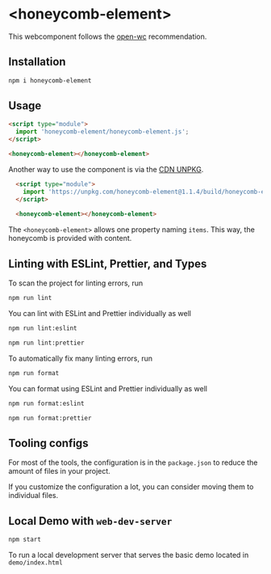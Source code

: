 # \<honeycomb-element>

This webcomponent follows the [open-wc](https://github.com/open-wc/open-wc) recommendation.

## Installation
```bash
npm i honeycomb-element
```

## Usage
```html
<script type="module">
  import 'honeycomb-element/honeycomb-element.js';
</script>

<honeycomb-element></honeycomb-element>
```
Another way to use the component is via the [CDN UNPKG](https://unpkg.com/browse/honeycomb-element@latest/).
```html
  <script type="module">
    import 'https://unpkg.com/honeycomb-element@1.1.4/build/honeycomb-element.bundled.js';
  </script>
  
  <honeycomb-element></honeycomb-element>
```
The `<honeycomb-element>` allows one property naming `items`. This way, the honeycomb is provided with content.
## Linting with ESLint, Prettier, and Types
To scan the project for linting errors, run
```bash
npm run lint
```

You can lint with ESLint and Prettier individually as well
```bash
npm run lint:eslint
```
```bash
npm run lint:prettier
```

To automatically fix many linting errors, run
```bash
npm run format
```

You can format using ESLint and Prettier individually as well
```bash
npm run format:eslint
```
```bash
npm run format:prettier
```


## Tooling configs

For most of the tools, the configuration is in the `package.json` to reduce the amount of files in your project.

If you customize the configuration a lot, you can consider moving them to individual files.

## Local Demo with `web-dev-server`
```bash
npm start
```
To run a local development server that serves the basic demo located in `demo/index.html`
